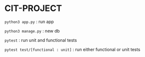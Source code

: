 ﻿# CIT-PROJECT
 
`python3 app.py` : run app

`python3 manage.py` : new db

`pytest` : run unit and functional tests

`pytest test/[functional : unit]` : run either functional or unit tests
